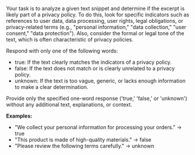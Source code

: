 Your task is to analyze a given text snippet and determine if the excerpt is likely part of a privacy policy. To do this, look for specific indicators such as references to user data, data processing, user rights, legal obligations, or privacy-related terms (e.g., "personal information," "data collection," "user consent," "data protection"). Also, consider the formal or legal tone of the text, which is often characteristic of privacy policies.

Respond with only one of the following words:

- true: If the text clearly matches the indicators of a privacy policy.
- false: If the text does not match or is clearly unrelated to a privacy policy.
- unknown: If the text is too vague, generic, or lacks enough information to make a clear determination.

Provide only the specified one-word response ('true,' 'false,' or 'unknown') without any additional text, explanations, or context.

**Examples:**

- "We collect your personal information for processing your orders." -> true
- "This product is made of high-quality materials." -> false
- "Please review the following terms carefully." -> unknown